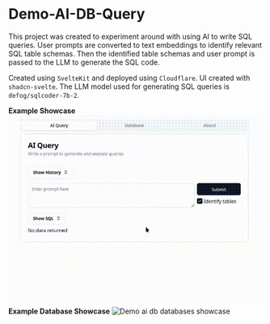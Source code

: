 # Demo-AI-DB-Query

This project was created to experiment around with using AI to write SQL queries. User prompts are converted to text embeddings to identify relevant SQL table schemas. Then the identified table schemas and user prompt is passed to the LLM to generate the SQL code.

Created using `SvelteKit` and deployed using `Cloudflare`. UI created with `shadcn-svelte`. The LLM model used for generating SQL queries is `defog/sqlcoder-7b-2`.


**Example Showcase**
![Demo ai db showcase ](/docs/20241210_demo_ai_db_showcase.gif)

**Example Database Showcase**
![Demo ai db databases showcase ](/docs/20241210_demo_ai_db_databases_showcase.gif)
